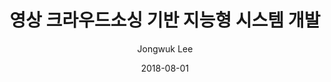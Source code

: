 ---
layout: post
title: "영상 크라우드소싱 기반 지능형 시스템 개발"
description: "원천기술개발사업 - 폴리스랩, 2018.8 - 2021.2 (공동연구원)"
date: 2018-08-01
categories: ["research", "research_ongoing"]
tags: []
comments: true
author: Jongwuk Lee
pdf:
ppt:
---